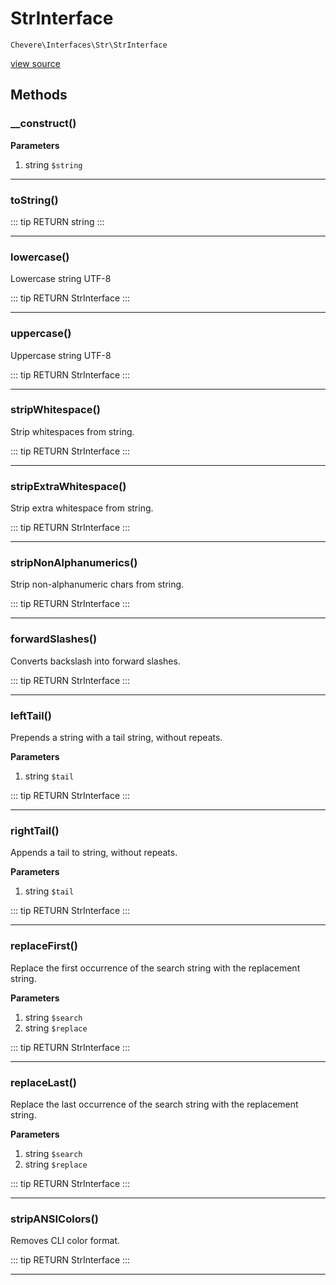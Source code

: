 # StrInterface

`Chevere\Interfaces\Str\StrInterface`

[view source](https://github.com/chevere/chevere/blob/master/interfaces/Str/StrInterface.php)

## Methods

### __construct()

**Parameters**

1. string `$string`

---

### toString()

::: tip RETURN
string
:::


---

### lowercase()

Lowercase string UTF-8

::: tip RETURN
StrInterface
:::


---

### uppercase()

Uppercase string UTF-8

::: tip RETURN
StrInterface
:::


---

### stripWhitespace()

Strip whitespaces from string.

::: tip RETURN
StrInterface
:::


---

### stripExtraWhitespace()

Strip extra whitespace from string.

::: tip RETURN
StrInterface
:::


---

### stripNonAlphanumerics()

Strip non-alphanumeric chars from string.

::: tip RETURN
StrInterface
:::


---

### forwardSlashes()

Converts backslash into forward slashes.

::: tip RETURN
StrInterface
:::


---

### leftTail()

Prepends a string with a tail string, without repeats.

**Parameters**

1. string `$tail`

::: tip RETURN
StrInterface
:::


---

### rightTail()

Appends a tail to string, without repeats.

**Parameters**

1. string `$tail`

::: tip RETURN
StrInterface
:::


---

### replaceFirst()

Replace the first occurrence of the search string with the replacement
string.

**Parameters**

1. string `$search`
2. string `$replace`

::: tip RETURN
StrInterface
:::


---

### replaceLast()

Replace the last occurrence of the search string with the replacement string.

**Parameters**

1. string `$search`
2. string `$replace`

::: tip RETURN
StrInterface
:::


---

### stripANSIColors()

Removes CLI color format.

::: tip RETURN
StrInterface
:::


---


